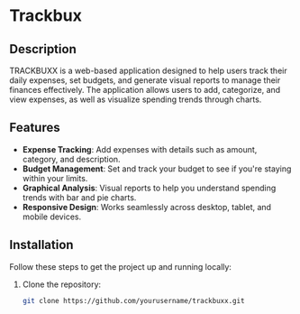 # Trackbux
## Description
TRACKBUXX is a web-based application designed to help users track their daily expenses, set budgets, and generate visual reports to manage their finances effectively. The application allows users to add, categorize, and view expenses, as well as visualize spending trends through charts.

## Features
- **Expense Tracking**: Add expenses with details such as amount, category, and description.
- **Budget Management**: Set and track your budget to see if you're staying within your limits.
- **Graphical Analysis**: Visual reports to help you understand spending trends with bar and pie charts.
- **Responsive Design**: Works seamlessly across desktop, tablet, and mobile devices.

## Installation
Follow these steps to get the project up and running locally:

1. Clone the repository:
   ```bash
   git clone https://github.com/yourusername/trackbuxx.git

